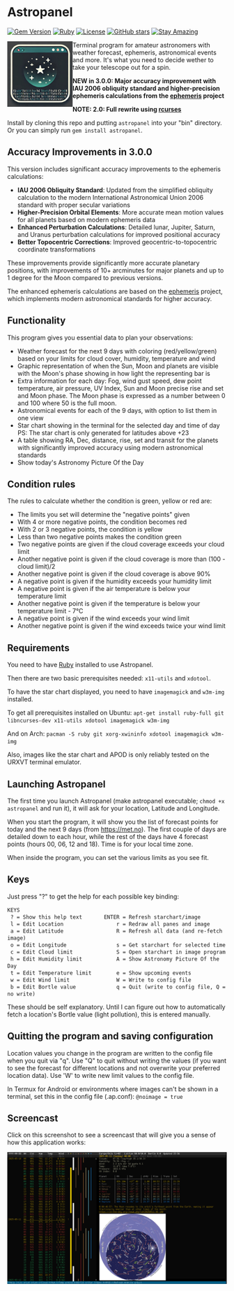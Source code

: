 # Astropanel

[![Gem Version](https://badge.fury.io/rb/astropanel.svg)](https://badge.fury.io/rb/astropanel)
[![Ruby](https://img.shields.io/badge/Ruby-CC342D?style=flat&logo=ruby&logoColor=white)](https://www.ruby-lang.org/)
[![License](https://img.shields.io/badge/License-Public%20Domain-brightgreen.svg)](https://unlicense.org/)
[![GitHub stars](https://img.shields.io/github/stars/isene/astropanel.svg)](https://github.com/isene/astropanel/stargazers)
[![Stay Amazing](https://img.shields.io/badge/Stay-Amazing-blue.svg)](https://isene.org)

<img src="logo.jpg" align="left" width="150" height="150">Terminal program for
amateur astronomers with weather forecast, ephemeris, astronomical events and
more. It's what you need to decide wether to take your telescope out for a
spin.

**NEW in 3.0.0: Major accuracy improvement with IAU 2006 obliquity standard and higher-precision ephemeris calculations from the [ephemeris](https://github.com/isene/ephemeris) project**

**NOTE: 2.0: Full rewrite using [rcurses](https://github.com/isene/rcurses)**

Install by cloning this repo and putting `astropanel` into your "bin"
directory. Or you can simply run `gem install astropanel`.

## Accuracy Improvements in 3.0.0
This version includes significant accuracy improvements to the ephemeris calculations:

* **IAU 2006 Obliquity Standard**: Updated from the simplified obliquity calculation to the modern International Astronomical Union 2006 standard with proper secular variations
* **Higher-Precision Orbital Elements**: More accurate mean motion values for all planets based on modern ephemeris data
* **Enhanced Perturbation Calculations**: Detailed lunar, Jupiter, Saturn, and Uranus perturbation calculations for improved positional accuracy
* **Better Topocentric Corrections**: Improved geocentric-to-topocentric coordinate transformations

These improvements provide significantly more accurate planetary positions, with improvements of 10+ arcminutes for major planets and up to 1 degree for the Moon compared to previous versions.

The enhanced ephemeris calculations are based on the [ephemeris](https://github.com/isene/ephemeris) project, which implements modern astronomical standards for higher accuracy.

## Functionality
This program gives you essential data to plan your observations:

* Weather forecast for the next 9 days with coloring (red/yellow/green) based
  on your limits for cloud cover, humidity, temperature and wind
* Graphic representation of when the Sun, Moon and planets are visible
  with the Moon's phase showing in how light the representing bar is
* Extra information for each day: Fog, wind gust speed, dew point temperature,
  air pressure, UV Index, Sun and Moon precise rise and set and Moon phase.
  The Moon phase is expressed as a number between 0 and 100 where 50 is the
  full moon.
* Astronomical events for each of the 9 days, with option to list them in one
  view
* Star chart showing in the terminal for the selected day and time of day
  PS: The star chart is only generated for latitudes above +23
* A table showing RA, Dec, distance, rise, set and transit for the planets with significantly improved accuracy using modern astronomical standards
* Show today's Astronomy Picture Of the Day

## Condition rules
The rules to calculate whether the condition is green, yellow or red are:

* The limits you set will determine the "negative points" given
* With 4 or more negative points, the condition becomes red
* With 2 or 3 negative points, the condition is yellow
* Less than two negative points makes the condition green
* Two negative points are given if the cloud coverage exceeds your cloud limit
* Another negative point is given if the cloud coverage is more than (100 - cloud limit)/2
* Another negative point is given if the cloud coverage is above 90%
* A negative point is given if the humidity exceeds your humidity limit
* A negative point is given if the air temperature is below your temperature limit
* Another negative point is given if the temperature is below your temperature limit - 7°C
* A negative point is given if the wind exceeds your wind limit
* Another negative point is given if the wind exceeds twice your wind limit

## Requirements
You need to have [Ruby](https://www.ruby-lang.org/en/) installed to use Astropanel.

Then there are two basic prerequisites needed: `x11-utils` and `xdotool`.

To have the star chart displayed, you need to have `imagemagick` and `w3m-img` installed.

To get all prerequisites installed on Ubuntu:
`apt-get install ruby-full git libncurses-dev x11-utils xdotool imagemagick w3m-img`

And on Arch:
`pacman -S ruby git xorg-xwininfo xdotool imagemagick w3m-img`

Also, images like the star chart and APOD is only reliably tested on the URXVT
terminal emulator.

## Launching Astropanel
The first time you launch Astropanel (make astropanel executable; `chmod +x
astropanel` and run it), it will ask for your location, Latitude and
Longitude.

When you start the program, it will show you the list of forecast points for
today and the next 9 days (from https://met.no). The first couple of days are
detailed down to each hour, while the rest of the days have 4 forecast points
(hours 00, 06, 12 and 18). Time is for your local time zone.

When inside the program, you can set the various limits as you see fit. 

## Keys

Just press "?" to get the help for each possible key binding:

```
KEYS
 ? = Show this help text       ENTER = Refresh starchart/image
 l = Edit Location                 r = Redraw all panes and image
 a = Edit Latitude                 R = Refresh all data (and re-fetch image)
 o = Edit Longitude                s = Get starchart for selected time          
 c = Edit Cloud limit              S = Open starchart in image program          
 h = Edit Humidity limit           A = Show Astronomy Picture Of the Day        
 t = Edit Temperature limit        e = Show upcoming events                     
 w = Edit Wind limit               W = Write to config file                     
 b = Edit Bortle value             q = Quit (write to config file, Q = no write)
```
These should be self explanatory. Until I can figure out how to automatically
fetch a location's Bortle value (light pollution), this is entered manually.

## Quitting the program and saving configuration
Location values you change in the program are written to the config file when
you quit via "q". Use "Q" to quit without writing the values (if you want to
see the forecast for different locations and not overwrite your preferred
location data). Use 'W' to write new limit values to the config file.

In Termux for Android or environments where images can't be shown in a
terminal, set this in the config file (.ap.conf): `@noimage = true`

## Screencast
Click on this screenshot to see a screencast that will give you a sense of how
this application works:

[![Astropanel screencast](/screenshot.png)](https://youtu.be/36jsu3YBLyw)

